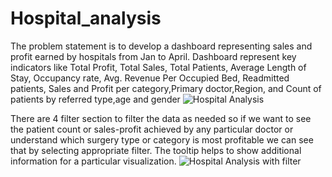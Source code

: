 # Hospital_analysis

The problem statement is to develop a dashboard representing sales and profit earned by hospitals from Jan to April.
Dashboard represent key indicators like Total Profit, Total Sales, Total Patients, Average Length of Stay, Occupancy rate, Avg. Revenue Per Occupied Bed, Readmitted patients, Sales and Profit per category,Primary doctor,Region, and Count of patients by referred type,age and gender
![Hospital Analysis](https://github.com/Trupti1103/Hospital_analysis/assets/136971351/950905d5-3c1f-4499-a0c6-5f744c6e8d0b)


There are 4 filter section to filter the data as needed so if we want to see the patient count or sales-profit achieved by any particular doctor or understand which surgery type or category is most profitable we can see that by selecting appropriate filter. 
The tooltip helps to show additional information for a particular visualization.
![Hospital Analysis with filter](https://github.com/Trupti1103/Hospital_analysis/assets/136971351/2581635c-a625-42fa-9171-ef0b27e4ac69)

